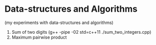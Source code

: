 # Data-structures and Algorithms
(my experiments with data-structures and algorithms)


1. Sum of two digits (g++ -pipe -02 std=c++11 ./sum_two_integers.cpp)
2. Maximum pairwise product
